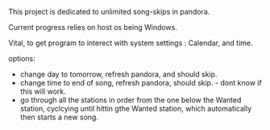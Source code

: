 This project is dedicated to unlimited song-skips in pandora. 

Current progress relies on host os being Windows. 

Vital, to get program to interect with system settings : Calendar, and time.

options:
- change day to tomorrow, refresh pandora, and should skip.
- change time to end of song, refresh pandora, should skip. - dont know if this will work.
- go through all the stations in order from the one below the Wanted station, cyclcying until hittin gthe Wanted station,
which automatically then starts a new song.

